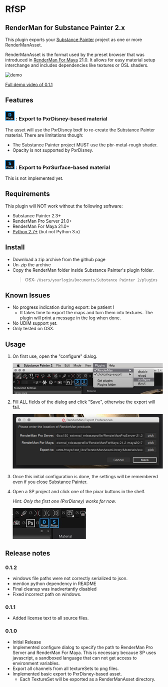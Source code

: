 # RfSP

## RenderMan for Substance Painter 2.x

This plugin exports your [Substance Painter](https://www.allegorithmic.com/products/substance-painter) project as one or more RenderManAsset.

RenderManAsset is the format used by the preset browser that was introduced in [RenderMan For Maya](https://rmanwiki.pixar.com/display/REN/RenderMan+for+Maya) 21.0. It allows for easy material setup interchange and includes dependencies like textures or OSL shaders.

![demo](img/RfSP_v0.gif)

[Full demo video of 0.1.1](https://youtu.be/ZEyT95aPFYk)

## Features

### ![Alt](RenderMan/icons/PxrDisney.png "PxrDisney") : Export to PxrDisney-based material

The asset will use the PxrDisney bxdf to re-create the Substance Painter material. There are limitations though:

* The Substance Painter project MUST use the pbr-metal-rough shader.
* Opacity is not supported by PxrDisney.

### ![Alt](RenderMan/icons/PxrSurface.png "PxrSurface") : Export to PxrSurface-based material

This is not implemented yet.

## Requirements

This plugin will NOT work without the following software:

* Substance Painter 2.3+
* RenderMan Pro Server 21.0+
* RenderMan For Maya 21.0+
* [Python 2.7+](https://www.python.org/downloads/release/python-2712/) (but not Python 3.x)

## Install

* Download a zip archive from the github page
* Un-zip the archive
* Copy the RenderMan folder inside Substance Painter's plugin folder.
  > OSX: `/Users/yourlogin/Documents/Substance Painter 2/plugins`

## Known Issues

* No progress indication during export: be patient !
  * It takes time to export the maps and turn them into textures. The plugin will print a message in the log when done.
* No UDIM support yet.
* Only tested on OSX.

## Usage

1. On first use, open the "configure" dialog.

   ![Alt](img/open_configure_dialog.jpg "open config dialog")

1. Fill ALL fields of the dialog and click "Save", otherwise the export will fail.

   ![Alt](img/configure_dialog.jpg "open config dialog")

1. Once this initial configuration is done, the settings will be remembered even if you close Substance Painter.

1. Open a SP project and click one of the pixar buttons in the shelf.

   Hint: _Only the first one (PxrDisney) works for now._

   ![Alt](img/shelf_buttons.jpg "open config dialog")

## Release notes

### 0.1.2

* windows file paths were not correctly serialized to json.
* mention python dependency in README
* Final cleanup was inadvertantly disabled
* Fixed incorrect path on windows.

### 0.1.1

* Added license text to all source files.

### 0.1.0

* Initial Release
* Implemented configure dialog to specify the path to RenderMan Pro Server and RenderMan For Maya. This is necessary because SP uses javascript, a sandboxed language that can not get access to environment variables.
* Export all channels from all textureSets to png files.
* Implemented basic export to PxrDisney-based asset.
  * Each TextureSet will be exported as a RenderManAsset directory.

